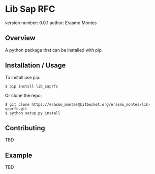 Lib Sap RFC
===============================

version number: 0.0.1
author: Erasmo Montes

Overview
--------

A python package that can be installed with pip.

Installation / Usage
--------------------

To install use pip:

    $ pip install lib_saprfc


Or clone the repo:

    $ git clone https://erasmo_montes@bitbucket.org/erasmo_montes/lib-saprfc.git 
    $ python setup.py install
    
Contributing
------------

TBD

Example
-------

TBD
